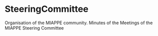 # SteeringCommittee
Organisation of the MIAPPE community. Minutes of the Meetings of the MIAPPE Steering Committee
